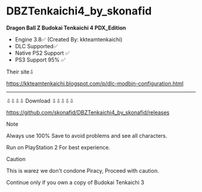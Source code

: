 # DBZTenkaichi4_by_skonafid
**Dragon Ball Z Budokai Tenkaichi 4  PDX_Edition**

+ Engine 3.8✅    (Created By: kkteamtenkaichi)
+ DLC Supported✅
+ Native PS2 Support ✅
+ PS3 Support 95% ✅

Their site⇩

 https://kkteamtenkaichi.blogspot.com/p/dlc-modbin-configuration.html 


---------------------------------------------------------------------------------



⇩⇩⇩⇩ Download ⇩⇩⇩⇩⇩

 https://github.com/skonafid/DBZTenkaichi4_by_skonafid/releases 


 > [!NOTE]
> Always use 100% Save to avoid problems and see all characters.
>
> Run on PlayStation 2 For best experience.

> [!CAUTION]
> This is warez we don't condone Piracy, Proceed with caution.
> 
> Continue only if you own a copy of Budokai Tenkaichi 3
